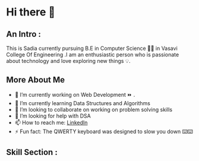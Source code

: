 # Hi there 👋

## An Intro :

This is Sadia currently pursuing B.E in Computer Science 👩‍💻 in Vasavi College Of Engineering .I am an enthusiastic person who is passionate about technology and love exploring new things 💡.

## More About Me 

*  🔭 I’m currently working on Web Development ⏩ .
*  🌱 I’m currently learning Data Structures and Algorithms
*  👯 I’m looking to collaborate on working on problem solving skills
*  🤔 I’m looking for help with DSA
*  📫 How to reach me:
  [LinkedIn ](https://www.linkedin.com/in/sadia-firdous-b33209209) 
*  ⚡ Fun fact: The QWERTY keyboard was designed to slow you down ⌨️⌨️ 

## Skill Section :

